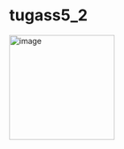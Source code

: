 # tugass5_2


<img width="190" alt="image" src="https://github.com/ichanyr/LEARNINGX/assets/114141633/dfa3ed08-bba7-40e6-9ff6-c801c8599436">




